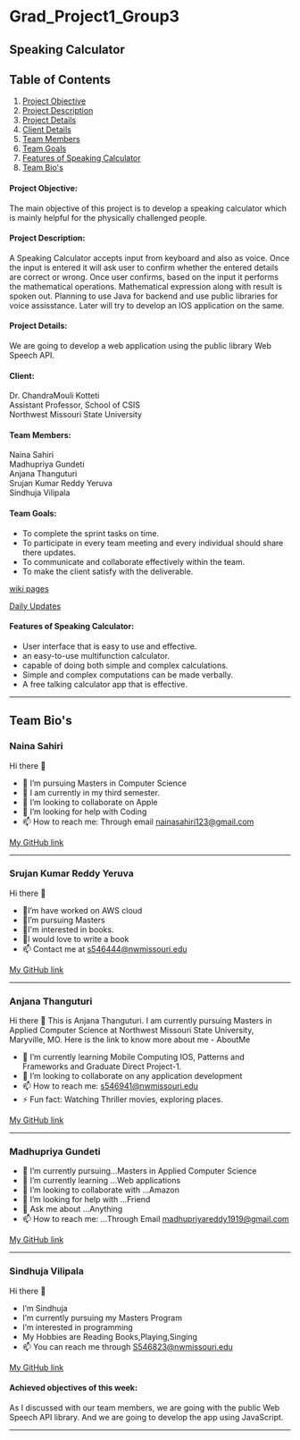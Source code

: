 # Grad_Project1_Group3

## Speaking Calculator

## Table of Contents
1. [Project Objective](https://github.com/NainaSahiri/Grad_Project1_Group3#project-objective)
2. [Project Description](https://github.com/NainaSahiri/Grad_Project1_Group3#project-description)
3. [Project Details](https://github.com/NainaSahiri/Grad_Project1_Group3#project-details)
4. [Client Details](https://github.com/NainaSahiri/Grad_Project1_Group3#client)
5. [Team Members](https://github.com/NainaSahiri/Grad_Project1_Group3#team-members)
6. [Team Goals](https://github.com/NainaSahiri/Grad_Project1_Group3#team-goals)
7. [Features of Speaking Calculator](https://github.com/NainaSahiri/Grad_Project1_Group3#features-of-speaking-calculator)
8. [Team Bio's](https://github.com/NainaSahiri/Grad_Project1_Group3#team-bios)

#### Project Objective:
The main objective of this project is to develop a speaking calculator which is mainly helpful for the physically challenged people.

#### Project Description:
A Speaking Calculator accepts input from keyboard and also as voice. Once the input is entered it will ask user to confirm whether the entered details are correct or
wrong. Once user confirms, based on the input it performs the mathematical operations. Mathematical expression along with result is spoken out. Planning to use Java
for backend and use public libraries for voice assisstance. Later will try to develop an IOS application on the same.

#### Project Details:
We are going to develop a web application using the public library Web Speech API.

#### Client:
Dr. ChandraMouli Kotteti<br>
Assistant Professor, School of CSIS<br>
Northwest Missouri State University

#### Team Members:
Naina Sahiri<br>
Madhupriya Gundeti<br>
Anjana Thanguturi<br>
Srujan Kumar Reddy Yeruva<br>
Sindhuja Vilipala<br>

#### Team Goals:
- To complete the sprint tasks on time.
- To participate in every team meeting and every individual should share there updates.
- To communicate and collaborate effectively within the team.
- To make the client satisfy with the deliverable.

[wiki pages](https://github.com/NainaSahiri/Grad_Project1_Group3/wiki)

[Daily Updates](https://github.com/NainaSahiri/Grad_Project1_Group3/blob/main/DailyUpdates.md)

#### Features of Speaking Calculator:
- User interface that is easy to use and effective.
- an easy-to-use multifunction calculator.
- capable of doing both simple and complex calculations.
- Simple and complex computations can be made verbally.
- A free talking calculator app that is effective.
 

**************************************************************************************************
## Team Bio's
### Naina Sahiri<br>
Hi there 👋
- 🔭 I’m pursuing Masters in Computer Science
- 🌱 I am currently in my third semester.
- 👯 I’m looking to collaborate on Apple
- 🤔 I’m looking for help with Coding
- 📫 How to reach me: Through email nainasahiri123@gmail.com

[My GitHub link](https://github.com/NainaSahiri) 

**************************************************************************************************

### Srujan Kumar Reddy Yeruva<br>
Hi there 👋
- 🔭I’m have worked on AWS cloud
- 🌱I’m pursuing Masters 
- 👯I'm interested in books.
- 🤔I would love to write a book
- 📫 Contact me at s546444@nwmissouri.edu

[My GitHub link](https://github.com/srujan0403)

**************************************************************************************************

### Anjana Thanguturi<br>
Hi there 👋
This is Anjana Thanguturi. I am currently pursuing Masters in Applied Computer Science at Northwest Missouri State University, Maryville, MO. Here is the link to know more about me - AboutMe

- 🌱 I’m currently learning Mobile Computing IOS, Patterns and Frameworks and Graduate Direct Project-1.
- 👯 I’m looking to collaborate on any application development
- 📫 How to reach me: s546941@nwmissouri.edu
- ⚡ Fun fact: Watching Thriller movies, exploring places.

[My GitHub link](https://github.com/AnjanaThanguturi)

**************************************************************************************************

### Madhupriya Gundeti<br>
- 🔭 I’m currently pursuing...Masters in Applied Computer Science
- 🌱 I’m currently learning ...Web applications
- 👯 I’m looking to collaborate with ...Amazon
- 🤔 I’m looking for help with ...Friend
- 💬 Ask me about ...Anything
- 📫 How to reach me: ...Through Email madhupriyareddy1919@gmail.com

[My GitHub link](https://github.com/MadhupriyaGundeti)

**************************************************************************************************

### Sindhuja Vilipala<br>
Hi there 👋
- I’m Sindhuja
- I’m currently pursuing my Masters Program
- I’m interested in programming
- My Hobbies are Reading Books,Playing,Singing
- 📫 You can reach me through S546823@nwmissouri.edu

[My GitHub link](https://github.com/SindhujaVilipala)

#### Achieved objectives of this week:
As I discussed with our team members, we are going with the public Web Speech API library. And we are going to develop the app using JavaScript.

**************************************************************************************************
